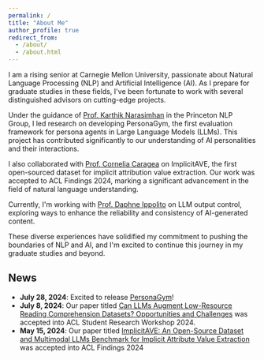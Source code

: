 ```yaml
---
permalink: /
title: "About Me"
author_profile: true
redirect_from: 
  - /about/
  - /about.html
---
```

I am a rising senior at Carnegie Mellon University, passionate about Natural Language Processing (NLP) and Artificial Intelligence (AI). As I prepare for graduate studies in these fields, I've been fortunate to work with several distinguished advisors on cutting-edge projects.

Under the guidance of [Prof. Karthik Narasimhan](https://karthikncode.github.io) in the Princeton NLP Group, I led research on developing PersonaGym, the first evaluation framework for persona agents in Large Language Models (LLMs). This project has contributed significantly to our understanding of AI personalities and their interactions.

I also collaborated with [Prof. Cornelia Caragea](https://www.cs.uic.edu/~cornelia/) on ImplicitAVE, the first open-sourced dataset for implicit attribution value extraction. Our work was accepted to ACL Findings 2024, marking a significant advancement in the field of natural language understanding.

Currently, I'm working with [Prof. Daphne Ippolito](https://www.daphnei.com) on LLM output control, exploring ways to enhance the reliability and consistency of AI-generated content.

These diverse experiences have solidified my commitment to pushing the boundaries of NLP and AI, and I'm excited to continue this journey in my graduate studies and beyond.

## News

- **July 28, 2024**: Excited to release [PersonaGym](https://personagym.com)!
- **July 8, 2024**: Our paper titled [Can LLMs Augment Low-Resource Reading Comprehension Datasets? Opportunities and Challenges](https://arxiv.org/abs/2309.12426) was accepted into ACL Student Research Workshop 2024.
- **May 15, 2024**: Our paper titled [ImplicitAVE: An Open-Source Dataset and Multimodal LLMs Benchmark for Implicit Attribute Value Extraction](https://arxiv.org/abs/2404.15592) was accepted into ACL Findings 2024 
